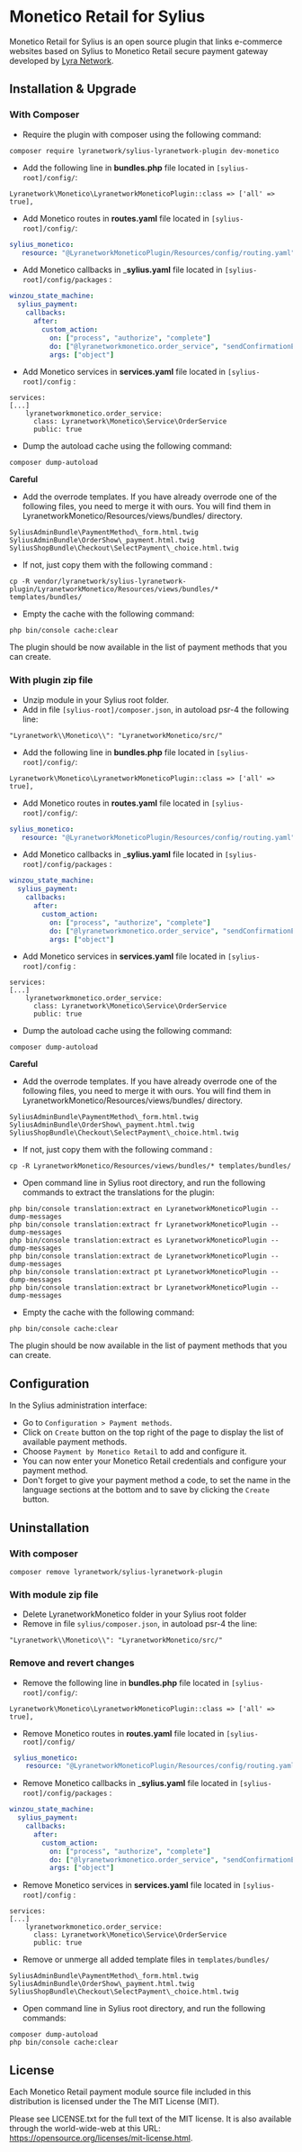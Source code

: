 # Monetico Retail for Sylius

Monetico Retail for Sylius is an open source plugin that links e-commerce websites based on Sylius to Monetico Retail secure payment gateway developed by [Lyra Network](https://www.lyra.com/).

## Installation & Upgrade

### With Composer
- Require the plugin with composer using the following command:

```
composer require lyranetwork/sylius-lyranetwork-plugin dev-monetico
```
- Add the following line in  __bundles.php__  file located in `[sylius-root]/config/`:

```
Lyranetwork\Monetico\LyranetworkMoneticoPlugin::class => ['all' => true],
```

- Add Monetico routes in  __routes.yaml__  file located in `[sylius-root]/config/`:

 ```yaml
 sylius_monetico:
    resource: "@LyranetworkMoneticoPlugin/Resources/config/routing.yaml"
 ```

- Add Monetico callbacks in  ___sylius.yaml__  file located in `[sylius-root]/config/packages` :

```yaml
winzou_state_machine:
  sylius_payment:
    callbacks:
      after:
        custom_action:
          on: ["process", "authorize", "complete"]
          do: ["@lyranetworkmonetico.order_service", "sendConfirmationEmail"]
          args: ["object"]
```

- Add Monetico services in  __services.yaml__  file located in `[sylius-root]/config` :

```
services:
[...]
    lyranetworkmonetico.order_service:
      class: Lyranetwork\Monetico\Service\OrderService
      public: true
```

- Dump the autoload cache using the following command:

```
composer dump-autoload
```

**Careful**

- Add the overrode templates. If you have already overrode one of the following files, you need to merge it with ours. You will find them in LyranetworkMonetico/Resources/views/bundles/ directory.

```
SyliusAdminBundle\PaymentMethod\_form.html.twig
SyliusAdminBundle\OrderShow\_payment.html.twig
SyliusShopBundle\Checkout\SelectPayment\_choice.html.twig
```
- If not, just copy them with the following command :

```
cp -R vendor/lyranetwork/sylius-lyranetwork-plugin/LyranetworkMonetico/Resources/views/bundles/* templates/bundles/
```

- Empty the cache with the following command:

```
php bin/console cache:clear
```

The plugin should be now available in the list of payment methods that you can create.

### With plugin zip file
- Unzip module in your Sylius root folder.
- Add in file `[sylius-root]/composer.json`, in autoload psr-4 the following line:

```
"Lyranetwork\\Monetico\\": "LyranetworkMonetico/src/"
```
- Add the following line in  __bundles.php__  file located in `[sylius-root]/config/`:

```
Lyranetwork\Monetico\LyranetworkMoneticoPlugin::class => ['all' => true],
```

- Add Monetico routes in  __routes.yaml__  file located in `[sylius-root]/config/`:

 ```yaml
 sylius_monetico:
    resource: "@LyranetworkMoneticoPlugin/Resources/config/routing.yaml"
 ```

- Add Monetico callbacks in  ___sylius.yaml__  file located in `[sylius-root]/config/packages` :

```yaml
winzou_state_machine:
  sylius_payment:
    callbacks:
      after:
        custom_action:
          on: ["process", "authorize", "complete"]
          do: ["@lyranetworkmonetico.order_service", "sendConfirmationEmail"]
          args: ["object"]
```

- Add Monetico services in  __services.yaml__  file located in `[sylius-root]/config` :

```
services:
[...]
    lyranetworkmonetico.order_service:
      class: Lyranetwork\Monetico\Service\OrderService
      public: true
```

- Dump the autoload cache using the following command:

```
composer dump-autoload
```

**Careful**

- Add the overrode templates. If you have already overrode one of the following files, you need to merge it with ours. You will find them in LyranetworkMonetico/Resources/views/bundles/ directory.

```
SyliusAdminBundle\PaymentMethod\_form.html.twig
SyliusAdminBundle\OrderShow\_payment.html.twig
SyliusShopBundle\Checkout\SelectPayment\_choice.html.twig
```
- If not, just copy them with the following command :

```
cp -R LyranetworkMonetico/Resources/views/bundles/* templates/bundles/
```

- Open command line in Sylius root directory, and run the following commands to extract the translations for the plugin:

```
php bin/console translation:extract en LyranetworkMoneticoPlugin --dump-messages
php bin/console translation:extract fr LyranetworkMoneticoPlugin --dump-messages
php bin/console translation:extract es LyranetworkMoneticoPlugin --dump-messages
php bin/console translation:extract de LyranetworkMoneticoPlugin --dump-messages
php bin/console translation:extract pt LyranetworkMoneticoPlugin --dump-messages
php bin/console translation:extract br LyranetworkMoneticoPlugin --dump-messages
```

- Empty the cache with the following command:

```
php bin/console cache:clear
```

The plugin should be now available in the list of payment methods that you can create.

## Configuration
In the Sylius administration interface:
- Go to `Configuration > Payment methods`.
- Click on `Create` button on the top right of the page to display the list of available payment methods.
- Choose `Payment by Monetico Retail` to add and configure it.
- You can now enter your Monetico Retail credentials and configure your payment method. 
- Don't forget to give your payment method a code, to set the name in the language sections at the bottom and to save by clicking the `Create` button.

## Uninstallation

### With composer
```
composer remove lyranetwork/sylius-lyranetwork-plugin
```

### With module zip file
- Delete LyranetworkMonetico folder in your Sylius root folder
- Remove in file `sylius/composer.json`, in autoload psr-4 the line:

```
"Lyranetwork\\Monetico\\": "LyranetworkMonetico/src/"
```

### Remove and revert changes
- Remove the following line in  __bundles.php__  file located in `[sylius-root]/config/`:

```
Lyranetwork\Monetico\LyranetworkMoneticoPlugin::class => ['all' => true],
```

- Remove Monetico routes in  __routes.yaml__  file located in `[sylius-root]/config/`

```yaml
 sylius_monetico:
    resource: "@LyranetworkMoneticoPlugin/Resources/config/routing.yaml"
```

- Remove Monetico callbacks in  ___sylius.yaml__  file located in `[sylius-root]/config/packages` :

```yaml
winzou_state_machine:
  sylius_payment:
    callbacks:
      after:
        custom_action:
          on: ["process", "authorize", "complete"]
          do: ["@lyranetworkmonetico.order_service", "sendConfirmationEmail"]
          args: ["object"]
```

- Remove Monetico services in  __services.yaml__  file located in `[sylius-root]/config` :

```
services:
[...]
    lyranetworkmonetico.order_service:
      class: Lyranetwork\Monetico\Service\OrderService
      public: true
```

- Remove or unmerge all added template files in `templates/bundles/`

```
SyliusAdminBundle\PaymentMethod\_form.html.twig
SyliusAdminBundle\OrderShow\_payment.html.twig
SyliusShopBundle\Checkout\SelectPayment\_choice.html.twig
```

- Open command line in Sylius root directory, and run the following commands:

```
composer dump-autoload
php bin/console cache:clear
```
## License

Each Monetico Retail payment module source file included in this distribution is licensed under the The MIT License (MIT).

Please see LICENSE.txt for the full text of the MIT license. It is also available through the world-wide-web at this URL: https://opensource.org/licenses/mit-license.html.